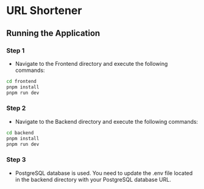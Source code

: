 # URL Shortener

## Running the Application

### Step 1

- Navigate to the Frontend directory and execute the following commands:

```bash
cd frontend
pnpm install
pnpm run dev
```

### Step 2

- Navigate to the Backend directory and execute the following commands:

```bash
cd backend
pnpm install
pnpm run dev
```

### Step 3

- PostgreSQL database is used. You need to update the .env file located in the backend directory with your PostgreSQL database URL.
